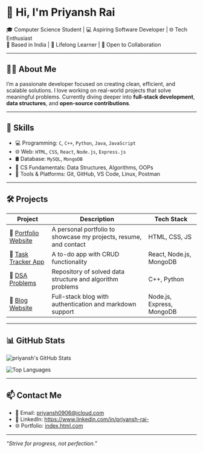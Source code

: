 # 👋 Hi, I'm Priyansh  Rai

🎓 Computer Science Student | 💻 Aspiring Software Developer | 🌐 Tech Enthusiast  
📍 Based in India | 🧠 Lifelong Learner | 🚀 Open to Collaboration

---

## 🧑‍💼 About Me

I’m a passionate developer focused on creating clean, efficient, and scalable solutions. I love working on real-world projects that solve meaningful problems. Currently diving deeper into **full-stack development**, **data structures**, and **open-source contributions**.

---

## 🚀 Skills

- 💻 Programming: `C`, `C++`, `Python`, `Java`, `JavaScript`
- 🌐 Web: `HTML`, `CSS`, `React`, `Node.js`, `Express.js`
- 🛢️ Database: `MySQL`, `MongoDB`
- 🧠 CS Fundamentals: Data Structures, Algorithms, OOPs
- 🔧 Tools & Platforms: Git, GitHub, VS Code, Linux, Postman

---

## 🛠️ Projects

| Project | Description | Tech Stack |
|--------|-------------|------------|
| 🔗 [Portfolio Website](https://yourportfolio.link) | A personal portfolio to showcase my projects, resume, and contact | HTML, CSS, JS |
| 🔗 [Task Tracker App](https://github.com/username/task-tracker) | A to-do app with CRUD functionality | React, Node.js, MongoDB |
| 🔗 [DSA Problems](https://github.com/username/dsa-practice) | Repository of solved data structure and algorithm problems | C++, Python |
| 🔗 [Blog Website](https://github.com/username/blog-website) | Full-stack blog with authentication and markdown support | Node.js, Express, MongoDB |

---

## 📊 GitHub Stats

![priyansh's GitHub Stats](https://github-readme-stats.vercel.app/api?username=priyansh&show_icons=true&theme=default&hide=stars)

![Top Languages](https://github-readme-stats.vercel.app/api/top-langs/?username=divyanshrai&layout=compact)

---

## 📫 Contact Me

- 📧 Email: priyansh0906@icloud.com
- 💼 LinkedIn: https://www.linkedin.com/in/priyansh-rai- 
- 🌐 Portfolio: [index.html.com](https://yourwebsite.com)

---

_“Strive for progress, not perfection.”_

